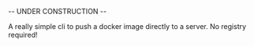-- UNDER CONSTRUCTION --

A really simple cli to push a docker image directly to a server. No registry required!
